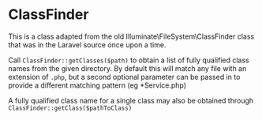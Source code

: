 # ClassFinder
This is a class adapted from the old Illuminate\FileSystem\ClassFinder class that was in the Laravel source once upon a time. 

Call `ClassFinder::getClasses($path)` to obtain a list of fully qualified class names from the given directory. 
By default this will match any file with an extension of `.php`, but a second optional parameter can be passed in to provide a different matching pattern (eg *Service.php)

A fully qualified class name for a single class may also be obtained through `ClassFinder::getClass($pathToClass)`
